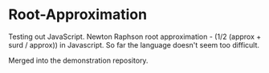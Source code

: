 # Root-Approximation
Testing out JavaScript. Newton Raphson root approximation - (1/2 (approx + surd / approx)) in Javascript. So far the language doesn't seem too difficult.

Merged into the demonstration repository.
